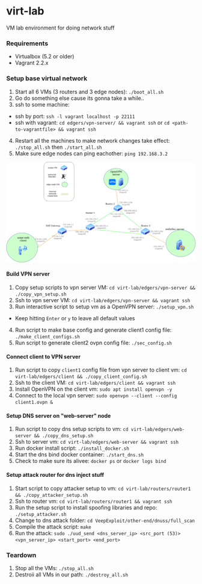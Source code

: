 # virt-lab
VM lab environment for doing network stuff


### Requirements

* Virtualbox (5.2 or older)
* Vagrant 2.2.x


### Setup base virtual network

1. Start all 6 VMs (3 routers and 3 edge nodes): `./boot_all.sh`
2. Go do something else cause its gonna take a while..
3. ssh to some machine: 
  * ssh by port: `ssh -l vagrant localhost -p 22111`  
  * ssh with vagrant: `cd edgers/vpn-server/ && vagrant ssh` or `cd <path-to-vagrantfile> && vagrant ssh`
4. Restart all the machines to make network changes take effect: `./stop_all.sh` then `./start_all.sh`
5. Make sure edge nodes can ping eachother: `ping 192.168.3.2`

![picture](diagrams/virtlab-setup.jpg)


#### Build VPN server

1. Copy setup scripts to vpn server VM: `cd virt-lab/edgers/vpn-server && ./copy_vpn_setup.sh`
2. Ssh to vpn server VM: `cd virt-lab/edgers/vpn-server && vagrant ssh`
3. Run interactive script to setup vm as a OpenVPN server: `./setup_vpn.sh`
* Keep hitting `Enter` or `y` to leave all default values
4. Run script to make base config and generate client1 config file: `./make_client_configs.sh`
5. Run script to generate client2 ovpn config file: `./sec_config.sh`

#### Connect client to VPN server

1. Run script to copy `client1` config file from vpn server to client vm: `cd virt-lab/edgers/client && ./copy_client_config.sh`
2. Ssh to the client VM: `cd virt-lab/edgers/client && vagrant ssh`
3. Install OpenVPN on the client vm: `sudo apt install openvpn -y`
4. Connect to the local vpn server: `sudo openvpn --client --config client1.ovpn &`



#### Setup DNS server on "web-server" node

1. Run script to copy dns setup scripts to vm: `cd virt-lab/edgers/web-server && ./copy_dns_setup.sh`
2. Ssh to server vm: `cd virt-lab/edgers/web-server && vagrant ssh`
3. Run docker install script: `./install_docker.sh`
4. Start the dns bind docker container: `./start_dns.sh`
5. Check to make sure its alivee: `docker ps` or `docker logs bind`


#### Setup attack router for dns inject stuff

1. Start script to copy attacker setup to vm: `cd virt-lab/routers/router1 && ./copy_attacker_setup.sh`
2. Ssh to router vm: `cd virt-lab/routers/router1 && vagrant ssh`
3. Run the setup script to install spoofing libraries and repo: `./setup_attacker.sh`
4. Change to dns attack folder: `cd VeepExploit/other-end/dnuss/full_scan`
5. Compile the attack script: `make`
6. Run the attack: `sudo ./uud_send <dns_server_ip> <src_port (53)> <vpn_server_ip> <start_port> <end_port>`


### Teardown

1. Stop all the VMs: `./stop_all.sh`
2. Destroii all VMs in our path: `./destroy_all.sh`


